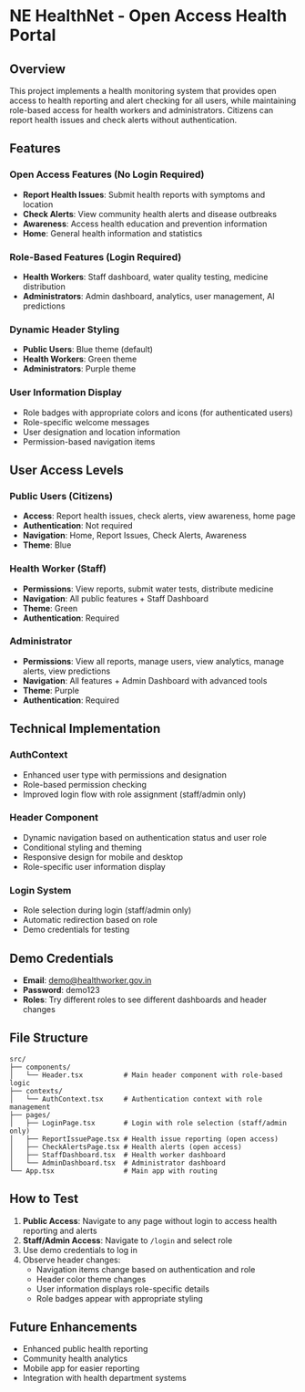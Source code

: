 # NE HealthNet - Open Access Health Portal

## Overview
This project implements a health monitoring system that provides open access to health reporting and alert checking for all users, while maintaining role-based access for health workers and administrators. Citizens can report health issues and check alerts without authentication.

## Features

### Open Access Features (No Login Required)
- **Report Health Issues**: Submit health reports with symptoms and location
- **Check Alerts**: View community health alerts and disease outbreaks
- **Awareness**: Access health education and prevention information
- **Home**: General health information and statistics

### Role-Based Features (Login Required)
- **Health Workers**: Staff dashboard, water quality testing, medicine distribution
- **Administrators**: Admin dashboard, analytics, user management, AI predictions

### Dynamic Header Styling
- **Public Users**: Blue theme (default)
- **Health Workers**: Green theme
- **Administrators**: Purple theme

### User Information Display
- Role badges with appropriate colors and icons (for authenticated users)
- Role-specific welcome messages
- User designation and location information
- Permission-based navigation items

## User Access Levels

### Public Users (Citizens)
- **Access**: Report health issues, check alerts, view awareness, home page
- **Authentication**: Not required
- **Navigation**: Home, Report Issues, Check Alerts, Awareness
- **Theme**: Blue

### Health Worker (Staff)
- **Permissions**: View reports, submit water tests, distribute medicine
- **Navigation**: All public features + Staff Dashboard
- **Theme**: Green
- **Authentication**: Required

### Administrator
- **Permissions**: View all reports, manage users, view analytics, manage alerts, view predictions
- **Navigation**: All features + Admin Dashboard with advanced tools
- **Theme**: Purple
- **Authentication**: Required

## Technical Implementation

### AuthContext
- Enhanced user type with permissions and designation
- Role-based permission checking
- Improved login flow with role assignment (staff/admin only)

### Header Component
- Dynamic navigation based on authentication status and user role
- Conditional styling and theming
- Responsive design for mobile and desktop
- Role-specific user information display

### Login System
- Role selection during login (staff/admin only)
- Automatic redirection based on role
- Demo credentials for testing

## Demo Credentials
- **Email**: demo@healthworker.gov.in
- **Password**: demo123
- **Roles**: Try different roles to see different dashboards and header changes

## File Structure
```
src/
├── components/
│   └── Header.tsx          # Main header component with role-based logic
├── contexts/
│   └── AuthContext.tsx     # Authentication context with role management
├── pages/
│   ├── LoginPage.tsx       # Login with role selection (staff/admin only)
│   ├── ReportIssuePage.tsx # Health issue reporting (open access)
│   ├── CheckAlertsPage.tsx # Health alerts (open access)
│   ├── StaffDashboard.tsx  # Health worker dashboard
│   └── AdminDashboard.tsx  # Administrator dashboard
└── App.tsx                 # Main app with routing
```

## How to Test
1. **Public Access**: Navigate to any page without login to access health reporting and alerts
2. **Staff/Admin Access**: Navigate to `/login` and select role
3. Use demo credentials to log in
4. Observe header changes:
   - Navigation items change based on authentication and role
   - Header color theme changes
   - User information displays role-specific details
   - Role badges appear with appropriate styling

## Future Enhancements
- Enhanced public health reporting
- Community health analytics
- Mobile app for easier reporting
- Integration with health department systems
